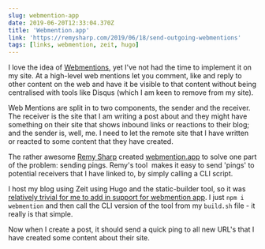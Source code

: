 ```yaml
---
slug: webmention-app
date: 2019-06-20T12:33:04.370Z
title: 'Webmention.app'
link: 'https://remysharp.com/2019/06/18/send-outgoing-webmentions'
tags: [links, webmention, zeit, hugo]
---
```

I love the idea of [Webmentions](https://www.w3.org/TR/webmention/), yet I've not had the time to implement it on my site. At a high-level web mentions let you comment, like and reply to other content on the web and have it be visible to that content without being centralised with tools like Disqus (which I am keen to remove from my site).

Web Mentions are split in to two components, the sender and the receiver. The receiver is the site that I am writing a post about and they might have something on their site that shows inbound links or reactions to their blog; and the sender is, well, me. I need to let the remote site that I have written or reacted to some content that they have created.

The rather awesome [Remy Sharp](https://remysharp.com) created [webmention.app](https://webmention.app/) to solve one part of the problem: sending pings. Remy's tool&nbsp; makes it easy to send 'pings' to potential receivers that I have linked to, by simply calling a CLI script.

I host my blog using Zeit using Hugo and the static-builder tool, so it was [relatively trivial for me to add in support for webmention app](https://github.com/PaulKinlan/paul.kinlan.me/commit/541cf5db0b48b1eb75bedfa326406f887e57e1a9). I just `npm i webmention` and then call the CLI version of the tool from my `build.sh` file - it really is that simple.

Now when I create a post, it should send a quick ping to all new URL's that I have created some content about their site.


